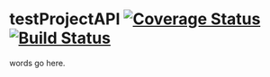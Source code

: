 # testProjectAPI [![Coverage Status](https://coveralls.io/repos/github/dmcnetid/testProjectAPI/badge.svg?branch=master)](https://coveralls.io/github/dmcnetid/testProjectAPI?branch=master) [![Build Status](https://travis-ci.org/dmcnetid/testProjectAPI.svg?branch=master)](https://travis-ci.org/dmcnetid/testProjectAPI)

words go here.
